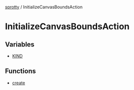 
[sprotty](../globals) / InitializeCanvasBoundsAction

# InitializeCanvasBoundsAction

## Variables

- [KIND](../InitializeCanvasBoundsAction.Variable.KIND)

## Functions

- [create](../InitializeCanvasBoundsAction.Function.create)
